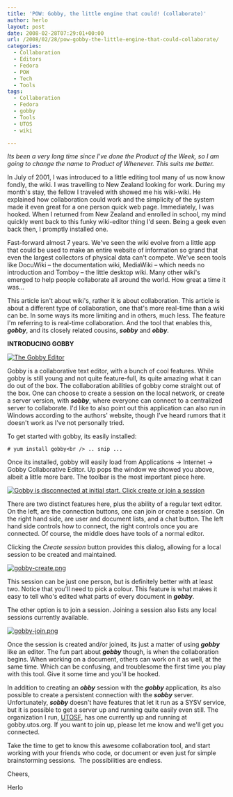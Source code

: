 ```yaml
---
title: 'POW: Gobby, the little engine that could! (collaborate)'
author: herlo
layout: post
date: 2008-02-28T07:29:01+00:00
url: /2008/02/28/pow-gobby-the-little-engine-that-could-collaborate/
categories:
  - Collaboration
  - Editors
  - Fedora
  - POW
  - Tech
  - Tools
tags:
  - Collaboration
  - Fedora
  - gobby
  - Tools
  - UTOS
  - wiki

---
```

_Its been a very long time since I've done the Product of the Week, so I am going to change the name to Product of Whenever. This suits me better._

In July of 2001, I was introduced to a little editing tool many of us now know fondly, the wiki. I was travelling to New Zealand looking for work. During my month's stay, the fellow I traveled with showed me his wiki-wiki. He explained how collaboration could work and the simplicity of the system made it even great for a one person quick web page. Immediately, I was hooked. When I returned from New Zealand and enrolled in school, my mind quickly went back to this funky wiki-editor thing I'd seen. Being a geek even back then, I promptly installed one.

Fast-forward almost 7 years. We've seen the wiki evolve from a little app that could be used to make an entire website of information so grand that even the largest collectors of physical data can't compete. We've seen tools like DocuWiki – the documentation wiki, MediaWiki – which needs no introduction and Tomboy – the little desktop wiki. Many other wiki's emerged to help people collaborate all around the world. How great a time it was&#8230;

This article isn't about wiki's, rather it is about collaboration. This article is about a different type of collaboration, one that's more real-time than a wiki can be. In some ways its more limiting and in others, much less. The feature I'm referring to is real-time collaboration. And the tool that enables this, _**gobby**_, and its closely related cousins, _**sobby**_ and _**obby**_.

**INTRODUCING GOBBY**

[![The Gobby Editor][1]][2]

Gobby is a collaborative text editor, with a bunch of cool features. While gobby is still young and not quite feature-full, its quite amazing what it can do out of the box. The collaboration abilities of gobby come straight out of the box. One can choose to create a session on the local network, or create a server version, with **_sobby_**, where everyone can connect to a centralized server to collaborate. I'd like to also point out this application can also run in Windows according to the authors' website, though I've heard rumors that it doesn't work as I've not personally tried.

To get started with gobby, its easily installed:

`# yum install gobby<br />
.. snip ...`

Once its installed, gobby will easily load from Applications -> Internet -> Gobby Collaborative Editor. Up pops the window we showed you above, albeit a little more bare. The toolbar is the most important piece here.

[![Gobby is disconnected at initial start.  Click create or join a session][3]][4]

There are two distinct features here, plus the ability of a regular text editor. On the left, are the connection buttons, one can join or create a session. On the right hand side, are user and document lists, and a chat button. The left hand side controls how to connect, the right controls once you are connected. Of course, the middle does have tools of a normal editor.

Clicking the _Create session_ button provides this dialog, allowing for a local session to be created and maintained.

[![gobby-create.png][5]][6]

This session can be just one person, but is definitely better with at least two. Notice that you'll need to pick a colour. This feature is what makes it easy to tell who's edited what parts of every document in _**gobby**_.

The other option is to join a session. Joining a session also lists any local sessions currently available.

[![gobby-join.png][7]][8]

Once the session is created and/or joined, its just a matter of using _**gobby**_ like an editor. The fun part about _**gobby**_ though, is when the collaboration begins. When working on a document, others can work on it as well, at the same time. Which can be confusing, and troublesome the first time you play with this tool. Give it some time and you'll be hooked.

In addition to creating an _**obby**_ session with the _**gobby**_ application, its also possible to create a persistent connection with the _**sobby**_ server. Unfortunately, _**sobby**_ doesn't have features that let it run as a SYSV service, but it is possible to get a server up and running quite easily even still. The organization I run, <a href="http://utos.org" target="_blank">UTOSF</a>, has one currently up and running at gobby.utos.org. If you want to join up, please let me know and we'll get you connected.

Take the time to get to know this awesome collaboration tool, and start working with your friends who code, or document or even just for simple brainstorming sessions.  The possibilities are endless.

Cheers,

Herlo

 [1]: {{<siteurl>}}uploads/2008/02/gobby-intro.thumbnail.png
 [2]: {{<siteurl>}}uploads/2008/02/gobby-intro.png "The Gobby Editor"
 [3]: {{<siteurl>}}uploads/2008/02/gobby-disc.png
 [4]: {{<siteurl>}}uploads/2008/02/gobby-disc.png "Gobby is disconnected at initial start.  Click create or join a session"
 [5]: {{<siteurl>}}uploads/2008/02/gobby-create.thumbnail.png
 [6]: {{<siteurl>}}uploads/2008/02/gobby-create.png "gobby-create.png"
 [7]: {{<siteurl>}}uploads/2008/02/gobby-join.thumbnail.png
 [8]: {{<siteurl>}}uploads/2008/02/gobby-join.png "gobby-join.png"